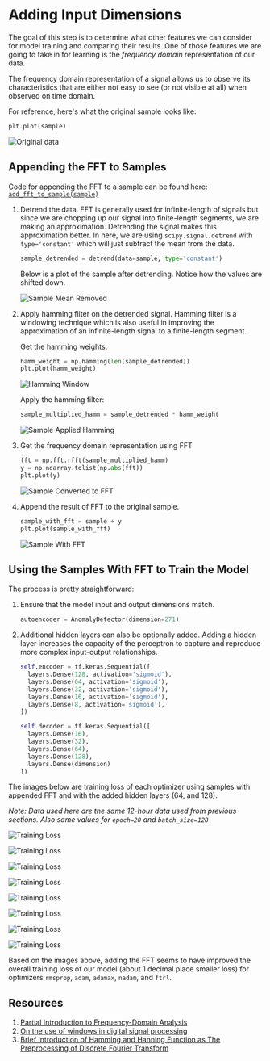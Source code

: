 # Adding Input Dimensions
The goal of this step is to determine what other features we can consider for model training and comparing their results. One of those features we are going to take in for learning is the *frequency domain* representation of our data.

The frequency domain representation of a signal allows us to observe its characteristics that are either not easy to see (or not visible at all) when observed on time domain.

For reference, here's what the original sample looks like:
```python
plt.plot(sample)
```
![Original data](./images/original-data.png "Original")

## Appending the FFT to Samples

Code for appending the FFT to a sample can be found here: [`add_fft_to_sample(sample)`](../add_fft_to_sample.py)

1. Detrend the data. FFT is generally used for infinite-length of signals but since we are chopping up our signal into finite-length segments, we are making an approximation. Detrending the signal makes this approximation better. In here, we are using `scipy.signal.detrend` with `type='constant'` which will just subtract the mean from the data.

    ```python
    sample_detrended = detrend(data=sample, type='constant')
    ```

    Below is a plot of the sample after detrending. Notice how the values are shifted down.

    ![Sample Mean Removed](./images/sample-mean-removed.png "Sample Mean Removed")

2. Apply hamming filter on the detrended signal. Hamming filter is a windowing technique which is also useful in improving the approximation of an infinite-length signal to a finite-length segment.

    Get the hamming weights:
    ```python
    hamm_weight = np.hamming(len(sample_detrended))
    plt.plot(hamm_weight)
    ```

    ![Hamming Window](./images/hamming-window.png "Hamming")

    Apply the hamming filter:
    ```python
    sample_multiplied_hamm = sample_detrended * hamm_weight
    ```

    ![Sample Applied Hamming](./images/sample-applied-hamming.png "Sample Applied Hamming")

3. Get the frequency domain representation using FFT
    ```python
    fft = np.fft.rfft(sample_multiplied_hamm)
    y = np.ndarray.tolist(np.abs(fft))
    plt.plot(y)
    ```

    ![Sample Converted to FFT](./images/sample-to-fft.png "Sample Converted to FFT")

4. Append the result of FFT to the original sample.
    ```python
    sample_with_fft = sample + y
    plt.plot(sample_with_fft)
    ```

    ![Sample With FFT](./images/sample-with-fft.png "Sample With FFT")

## Using the Samples With FFT to Train the Model
The process is pretty straightforward:
1. Ensure that the model input and output dimensions match.
    ```python
    autoencoder = AnomalyDetector(dimension=271)
    ```
2. Additional hidden layers can also be optionally added. Adding a hidden layer increases the capacity of the perceptron to capture and reproduce more complex input-output relationships.
    ```python
    self.encoder = tf.keras.Sequential([
      layers.Dense(128, activation='sigmoid'),
      layers.Dense(64, activation='sigmoid'),
      layers.Dense(32, activation='sigmoid'),
      layers.Dense(16, activation='sigmoid'),
      layers.Dense(8, activation='sigmoid'),
    ])

    self.decoder = tf.keras.Sequential([
      layers.Dense(16),
      layers.Dense(32),
      layers.Dense(64),
      layers.Dense(128),
      layers.Dense(dimension)
    ])
    ```
The images below are training loss of each optimizer using samples with appended FFT and with the added hidden layers (64, and 128).

*Note: Data used here are the same 12-hour data used from previous sections. Also same values for `epoch=20` and `batch_size=128`*

![Training Loss](./images/adagrad-train-loss-with-fft.png "Training Loss")

![Training Loss](./images/rmsprop-train-loss-with-fft.png "Training Loss")

![Training Loss](./images/adadelta-train-loss-with-fft.png "Training Loss")

![Training Loss](./images/adam-train-loss-with-fft.png "Training Loss")

![Training Loss](./images/adamax-train-loss-with-fft.png "Training Loss")

![Training Loss](./images/nadam-train-loss-with-fft.png "Training Loss")

![Training Loss](./images/ftrl-train-loss-with-fft.png "Training Loss")

![Training Loss](./images/sgd-train-loss-with-fft.png "Training Loss")

Based on the images above, adding the FFT seems to have improved the overall training loss of our model (about 1 decimal place smaller loss) for optimizers `rmsprop`, `adam`, `adamax`, `nadam`, and `ftrl`.

## Resources
1. [Partial Introduction to Frequency-Domain Analysis](https://www.mathworks.com/help/signal/ug/practical-introduction-to-frequency-domain-analysis.html)
2. [On the use of windows in digital signal processing](https://flothesof.github.io/FFT-window-properties-frequency-analysis.html)
3. [Brief Introduction of Hamming and Hanning Function as The Preprocessing of Discrete Fourier Transform](https://towardsdatascience.com/brief-introduction-of-hamming-and-hanning-function-as-the-preprocessing-of-discrete-fourier-8b87fe538bb7)

